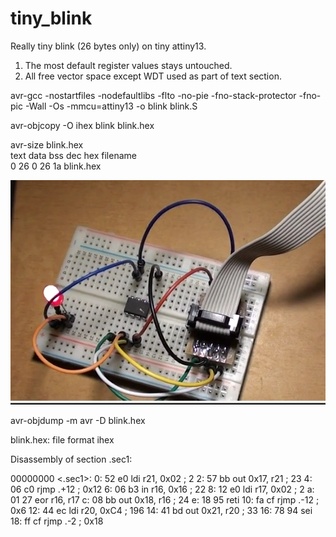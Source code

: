 # tiny_blink
Really tiny blink (26 bytes only) on tiny attiny13.

1. The most default register values stays untouched.
2. All free vector space except WDT used as part of text section.

avr-gcc -nostartfiles -nodefaultlibs -flto -no-pie -fno-stack-protector -fno-pic -Wall -Os -mmcu=attiny13 -o blink blink.S<br>

avr-objcopy -O ihex blink blink.hex<br>

avr-size blink.hex<br>
   text	   data	    bss	    dec	    hex	filename<br>
      0	     26	      0	     26	     1a	blink.hex<br>

![screenshot](blink.png)

avr-objdump -m avr -D blink.hex

blink.hex:     file format ihex


Disassembly of section .sec1:

00000000 <.sec1>:
   0:	52 e0       	ldi	r21, 0x02	; 2
   2:	57 bb       	out	0x17, r21	; 23
   4:	06 c0       	rjmp	.+12     	;  0x12
   6:	06 b3       	in	r16, 0x16	; 22
   8:	12 e0       	ldi	r17, 0x02	; 2
   a:	01 27       	eor	r16, r17
   c:	08 bb       	out	0x18, r16	; 24
   e:	18 95       	reti
  10:	fa cf       	rjmp	.-12     	;  0x6
  12:	44 ec       	ldi	r20, 0xC4	; 196
  14:	41 bd       	out	0x21, r20	; 33
  16:	78 94       	sei
  18:	ff cf       	rjmp	.-2      	;  0x18
